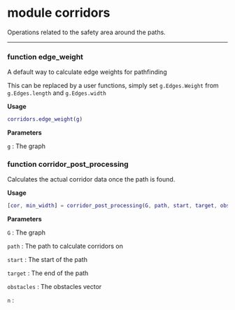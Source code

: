 # <span class="code"> <span class="mod">module</span> corridors </span>

Operations related to the safety area around the paths.

<hr>

### <span class="code"> <span class="fun">function </span> edge_weight </span>

A default way to calculate edge weights for pathfinding

This can be replaced by a user functions, simply set `g.Edges.Weight` from `g.Edges.length` and `g.Edges.width`

**Usage**

```matlab
corridors.edge_weight(g)
```

**Parameters**

`g`
: The graph


### <span class="code"> <span class="fun">function </span> corridor_post_processing </span>

Calculates the actual corridor data once the path is found.

**Usage**

```matlab
[cor, min_width] = corridor_post_processing(G, path, start, target, obstacles, n)
```

**Parameters**

`G`
: The graph

`path`
: The path to calculate corridors on

`start`
: The start of the path

`target`
: The end of the path

`obstacles`
: The obstacles vector

`n`
:
